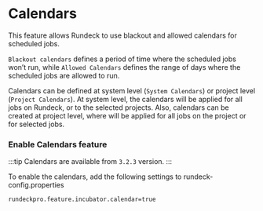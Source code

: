 # Calendars

This feature allows Rundeck to use blackout and allowed calendars for scheduled jobs.

`Blackout calendars` defines a period of time where the scheduled jobs won’t run, while `Allowed Calendars` defines the range of days where the scheduled jobs are allowed to run.

Calendars can be defined at system level (`System Calendars`) or project level (`Project Calendars`). At system level, the calendars will be applied for all jobs on Rundeck, or to the selected projects. Also, calendars can be created at project level, where will be applied for all jobs on the project or for selected jobs.

### Enable Calendars feature

:::tip
Calendars are available from  `3.2.3` version.
:::

To enable the calendars, add the following settings to rundeck-config.properties

```properties
rundeckpro.feature.incubator.calendar=true
```
